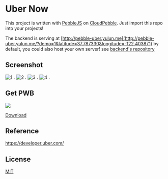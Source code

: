 Uber Now
========

This project is written with [PebbleJS](https://github.com/pebble/pebblejs) on [CloudPebble](https://cloudpebble.net/). Just import this repo into your projects!

The backend is serving at [http://pebble-uber.yulun.me](http://pebble-uber.yulun.me/?demo=1&latitude=37.787330&longitude=-122.403871) by default, you could also host your own server! see [backend's repository](https://github.com/imZack/pebble-uber-backend)

Screenshot
----------
![1](https://cloud.githubusercontent.com/assets/690703/4021109/eae078ce-2ae1-11e4-9e94-cdf370279475.png) .
![2](https://cloud.githubusercontent.com/assets/690703/4021107/eade6bec-2ae1-11e4-8c28-6b7b1507cbda.png) .
![3](https://cloud.githubusercontent.com/assets/690703/4021108/eade65de-2ae1-11e4-80ac-bbee3c826581.png) .
![4](https://cloud.githubusercontent.com/assets/690703/4021106/eabf6468-2ae1-11e4-9893-26bfdfda2451.png) . 

Get PWB
-------
![](http://chart.apis.google.com/chart?chs=200x200&cht=qr&chld=|1&chl=https%3A%2F%2Fgithub.com%2FimZack%2Fpebble-uber%2Freleases%2Fdownload%2Fv1.0%2FUber_Now.pbw)

[Download](https://github.com/imZack/pebble-uber/releases/download/v1.0/Uber_Now.pbw)

Reference
---------
https://developer.uber.com/

License
-------
[MIT](http://yulun.mit-license.org/)
